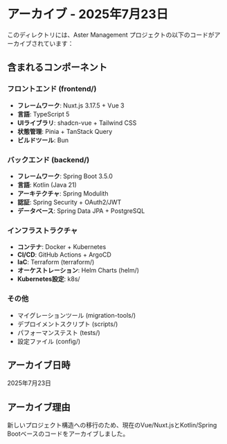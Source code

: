 # アーカイブ - 2025年7月23日

このディレクトリには、Aster Management プロジェクトの以下のコードがアーカイブされています：

## 含まれるコンポーネント

### フロントエンド (frontend/)
- **フレームワーク**: Nuxt.js 3.17.5 + Vue 3
- **言語**: TypeScript 5
- **UIライブラリ**: shadcn-vue + Tailwind CSS
- **状態管理**: Pinia + TanStack Query
- **ビルドツール**: Bun

### バックエンド (backend/)
- **フレームワーク**: Spring Boot 3.5.0
- **言語**: Kotlin (Java 21)
- **アーキテクチャ**: Spring Modulith
- **認証**: Spring Security + OAuth2/JWT
- **データベース**: Spring Data JPA + PostgreSQL

### インフラストラクチャ
- **コンテナ**: Docker + Kubernetes
- **CI/CD**: GitHub Actions + ArgoCD
- **IaC**: Terraform (terraform/)
- **オーケストレーション**: Helm Charts (helm/)
- **Kubernetes設定**: k8s/

### その他
- マイグレーションツール (migration-tools/)
- デプロイメントスクリプト (scripts/)
- パフォーマンステスト (tests/)
- 設定ファイル (config/)

## アーカイブ日時
2025年7月23日

## アーカイブ理由
新しいプロジェクト構造への移行のため、現在のVue/Nuxt.jsとKotlin/Spring Bootベースのコードをアーカイブしました。